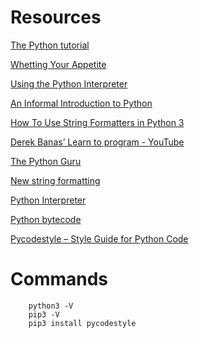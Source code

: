 # Resources

[The Python tutorial](https://docs.python.org/3/tutorial/index.html)

[Whetting Your Appetite](https://docs.python.org/3/tutorial/appetite.html)

[Using the Python Interpreter](https://docs.python.org/3/tutorial/interpreter.html)

[An Informal Introduction to Python](https://docs.python.org/3/tutorial/introduction.html)

[How To Use String Formatters in Python 3](https://realpython.com/python-f-strings/)

[Derek Banas’ Learn to program - YouTube](https://www.youtube.com/playlist?list=PLGLfVvz_LVvTn3cK5e6LjhgGiSeVlIRwt)

[The Python Guru](https://thepythonguru.com/)

[New string formatting](https://pyformat.info/)

[Python Interpreter](https://aosabook.org/en/500L/a-python-interpreter-written-in-python.html)

[Python bytecode](https://docs.python.org/3.4/library/dis.html)

[Pycodestyle – Style Guide for Python Code](https://pypi.org/project/pycodestyle/)

# Commands

    	python3 -V
    	pip3 -V
    	pip3 install pycodestyle
